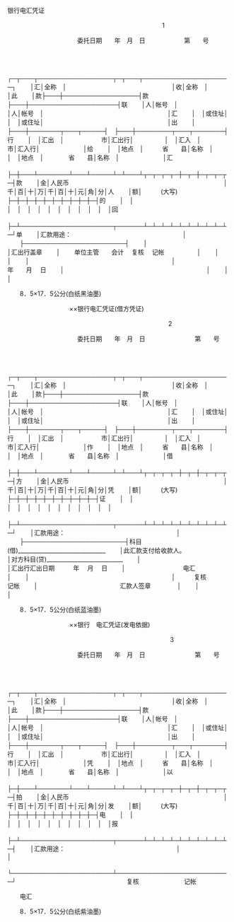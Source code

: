 



银行电汇凭证



 

　　　　　　　　　　　　　　　　　　　　　　　　　1

　　　　　　　　　　　 委托日期　　年　月　日　　　　　　 第　　号

　　


　　┌─┬───┬─────────────────┬─┬───┬────────────────────┐
　　│汇│全称　│　　　　　　　　　　　　　　　　　│收│全称　│　　　　　　　　　　　　　　　　　　　　│此
　　│款├───┼─────────────────┤款├───┼────────────────────┤联
　　│人│帐号　│　　　　　　　　　　　　　　　　　│人│帐号　│　　　　　　　　　　　　　　　　　　　　│汇
　　│　│或住址│　　　　　　　　　　　　　　　　　│　│或住址│　　　　　　　　　　　　　　　　　　　　│出
　　│　├───┼───────┬───┬─────┤　├───┼────────┬───┬───────┤行
　　│　│汇出　│　　　　　　市│汇出行│　　　　　│　│汇入　│　　　　　　　市│汇入行│　　　　　　　│给
　　│　│地点　│　　　省　　县│名称　│　　　　　│　│地点　│　　　　省　　县│名称　│　　　　　　　│汇
　　├─┼───┴───────┴───┴─────┴─┴───┴┬─┬─┬─┬─┼─┬─┼─┬─┬─┬─┤款
　　│金│人民币　　　　　　　　　　　　　　　　　　　　　　　　　│千│百│十│万│千│百│十│元│角│分│人
　　│额│　　　(大写)　　　　　　　　　　　　　　　　　　　　　　├─┼─┼─┼─┼─┼─┼─┼─┼─┼─┤的
　　│　│　　　　　　　　　　　　　　　　　　　　　　　　　　　　│　│　│　│　│　│　│　│　│　│　│回
　　├─┴─────────────────────┬──────┴─┴─┴─┴─┴─┴─┴─┴─┴─┴─┘单
　　│汇款用途：　　　　　　　　　　　　　　　　　　│
　　├───────────────────────┤
　　│　　　　　　　　　　　　　　　　　　　　　　　│汇出行盖章
　　│　　 单位主管　　会计　 复核　 记帐　　　　　 │
　　│　　　　　　　　　　　　　　　　　　　　　　　│
　　│　　　　　　　　　　　　　　　　　　　　　　　│　　　　　　　　　　 年　　月　 日
　　│　　　　　　　　　　　　　　　　　　　　　　　│
　　│　　　　　　　　　　　　　　　　　　　　　　　│
　　


　　8．5×17．5公分(白纸黑油墨)

　　　　　　　　　　××银行电汇凭证(借方凭证)　　　　　　

　　　　　　　　　　　　　　　　　　　　　　　　　　2

　　　　　　　　　　　 委托日期　　年　月　日　　　　　　　　第　　号

　　


　　┌─┬───┬─────────────────┬─┬───┬────────────────────┐
　　│汇│全称　│　　　　　　　　　　　　　　　　　│收│全称　│　　　　　　　　　　　　　　　　　　　　│此
　　│款├───┼─────────────────┤款├───┼────────────────────┤联
　　│人│帐号　│　　　　　　　　　　　　　　　　　│人│帐号　│　　　　　　　　　　　　　　　　　　　　│汇
　　│　│或住址│　　　　　　　　　　　　　　　　　│　│或住址│　　　　　　　　　　　　　　　　　　　　│出
　　│　├───┼───────┬───┬─────┤　├───┼────────┬───┬───────┤行
　　│　│汇出　│　　　　　　市│汇出行│　　　　　│　│汇入　│　　　　　　　市│汇入行│　　　　　　　│作
　　│　│地点　│　　　省　　县│名称　│　　　　　│　│地点　│　　　　省　　县│名称　│　　　　　　　│借
　　├─┼───┴───────┴───┴─────┴─┴───┴┬─┬─┬─┬─┼─┬─┼─┬─┬─┬─┤方
　　│金│人民币　　　　　　　　　　　　　　　　　　　　　　　　　│千│百│十│万│千│百│十│元│角│分│凭
　　│额│　　　(大写)　　　　　　　　　　　　　　　　　　　　　　├─┼─┼─┼─┼─┼─┼─┼─┼─┼─┤证
　　│　│　　　　　　　　　　　　　　　　　　　　　　　　　　　　│　│　│　│　│　│　│　│　│　│　│
　　├─┴─────────────────────┬──────┴─┴─┴─┴─┴─┴─┴─┴─┴─┴─┘
　　│汇款用途：　　　　　　　　　　　　　　　　　　│
　　├───────────────────────┤科目(借)_______________________________
　　│此汇款支付给收款人。　　　　　　　　　　　　　│对方科目(贷)___________________________
　　│　　　　　　　　　　　　　　　　　　　　　　　│汇出行汇出日期　　　年　 月　 日
　　│　　　　　　　　　 电汇　　　　　　　　　　　 │
　　│　　　　　　　　　　　　　　　　　　　　　　　│　　　复核　　　　　 记帐
　　│　　　　　　　　　　　　　 汇款人签章　　　　 │
　　│　　　　　　　　　　　　　　　　　　　　　　　│
　　


　　8．5×17．5公分(白纸蓝油墨)

　　　　　　　　　　××银行　电汇凭证(发电依据)　　　　　　

　　　　　　　　　　　　　　　　　　　　　　　　　　 3

　　　　　　　　　　　 委托日期　　年　月　日　　　　　　　　第　　号

　　


　　┌─┬───┬─────────────────┬─┬───┬────────────────────┐
　　│汇│全称　│　　　　　　　　　　　　　　　　　│收│全称　│　　　　　　　　　　　　　　　　　　　　│此
　　│款├───┼─────────────────┤款├───┼────────────────────┤联
　　│人│帐号　│　　　　　　　　　　　　　　　　　│人│帐号　│　　　　　　　　　　　　　　　　　　　　│汇
　　│　│或住址│　　　　　　　　　　　　　　　　　│　│或住址│　　　　　　　　　　　　　　　　　　　　│出
　　│　├───┼───────┬───┬─────┤　├───┼────────┬───┬───────┤行
　　│　│汇出　│　　　　　　市│汇出行│　　　　　│　│汇入　│　　　　　　　市│汇入行│　　　　　　　│凭
　　│　│地点　│　　　省　　县│名称　│　　　　　│　│地点　│　　　　省　　县│名称　│　　　　　　　│以
　　├─┼───┴───────┴───┴─────┴─┴───┴┬─┬─┬─┬─┼─┬─┼─┬─┬─┬─┤拍
　　│金│人民币　　　　　　　　　　　　　　　　　　　　　　　　　│千│百│十│万│千│百│十│元│角│分│发
　　│额│　　　(大写)　　　　　　　　　　　　　　　　　　　　　　├─┼─┼─┼─┼─┼─┼─┼─┼─┼─┤电
　　│　│　　　　　　　　　　　　　　　　　　　　　　　　　　　　│　│　│　│　│　│　│　│　│　│　│报
　　├─┴─────────────────────┬──────┴─┴─┴─┴─┴─┴─┴─┴─┴─┴─┤
　　│汇款用途：　　　　　　　　　　　　　　　　　　│　　　　　　　　　　　　　　　　　　　　　　　　　　│
　　└───────────────────────┴──────────────────────────┘
　　
　　　　　　　　　　　　　　　 复核　　　　　　　 记帐

　　电汇

　　8．5×17．5公分(白纸紫油墨)

　　